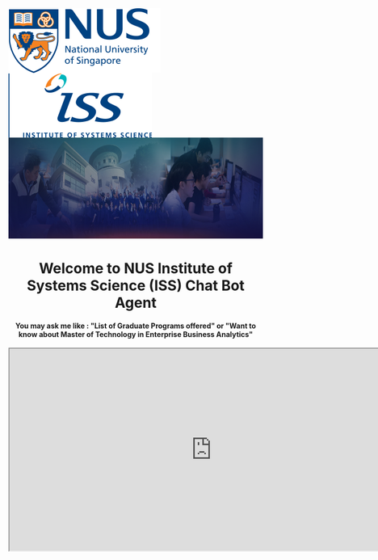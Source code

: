 <html>
<html>
<body>
<center><img src="./../images/branding-nus.png" alt="Smiley face" style="float: left; margin-right: 0px;" class="inline" />
<img src="./../images/branding-iss.png" alt="Smiley face" height="128" width="284" style="float: left; margin-right: 0px;" class="inline" /></center>
<br>
 <div>
 <img src="./../images/iss-banner_jan2018.png" alt="Smiley face" height="200" width="1500"> 
 <center><H1> Welcome to NUS Institute of Systems Science (ISS) Chat Bot Agent</H1>
<H4>You may ask me like : 
"List of Graduate Programs offered" or 
"Want to know about Master of Technology in Enterprise Business Analytics"</H4>
<iframe
    allow="microphone;"
    width="800"
    height="400"
    src="https://console.dialogflow.com/api-client/demo/embedded/d67c9f9f-521d-42ab-b497-0587ccf865ab">
</iframe></center> 
</div>
<body>
</html>
